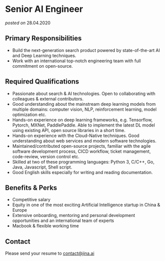 # Senior AI Engineer
*posted on* 28.04.2020


## Primary Responsibilities

- Build the next-generation search product powered by state-of-the-art AI and Deep Learning techniques.
- Work with an international top-notch engineering team with full commitment on open-source.

## Required Qualifications

- Passionate about search & AI technologies. Open to collaborating with colleagues & external contributors.
- Good understanding about the mainstream deep learning models from multiple domains: computer vision, NLP, reinforcement learning, model optimization etc.
- Hands-on experience on deep learning frameworks, e.g. Tensorflow, Pytorch, MXNet, PaddlePaddle. Able to implement the latest DL model using existing API, open source libraries in a short time.
- Hands-on experience with the Cloud-Native techniques. Good understanding about web services and modern software technologies.
- Maintained/contributed open-source projects, familiar with the agile software development process, CICD workflow, ticket management, code-review, version control etc.
- Skilled at two of these programming languages: Python 3, C/C++, Go, Java, Javascript, Shell script.
- Good English skills especially for writing and reading documentation.


## Benefits & Perks

- Competitive salary
- Equity in one of the most exciting Artificial Intelligence startup in China & Europe
- Extensive onboarding, mentoring and personal development opportunities and an international team of experts
- Macbook & flexible working time

## Contact

Please send your resume to contact@jina.ai
